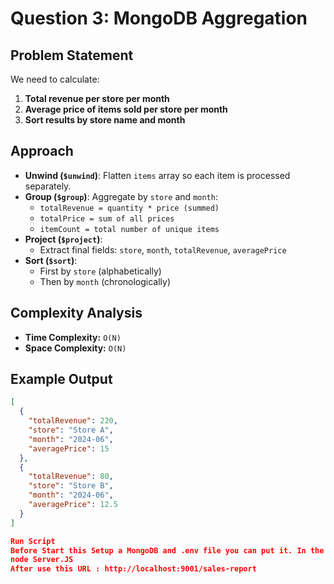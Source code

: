 # Question 3: MongoDB Aggregation

## Problem Statement
We need to calculate:
1. **Total revenue per store per month**
2. **Average price of items sold per store per month**
3. **Sort results by store name and month**

## Approach
- **Unwind (`$unwind`)**: Flatten `items` array so each item is processed separately.
- **Group (`$group`)**: Aggregate by `store` and `month`:
  - `totalRevenue = quantity * price (summed)`
  - `totalPrice = sum of all prices`
  - `itemCount = total number of unique items`
- **Project (`$project`)**:
  - Extract final fields: `store`, `month`, `totalRevenue`, `averagePrice`
- **Sort (`$sort`)**:
  - First by `store` (alphabetically)
  - Then by `month` (chronologically)

## Complexity Analysis
- **Time Complexity:** `O(N)`
- **Space Complexity:** `O(N)`

## Example Output
```json
[
  {
    "totalRevenue": 220,
    "store": "Store A",
    "month": "2024-06",
    "averagePrice": 15
  },
  {
    "totalRevenue": 80,
    "store": "Store B",
    "month": "2024-06",
    "averagePrice": 12.5
  }
]

Run Script
Before Start this Setup a MongoDB and .env file you can put it. In the Directory .env.example shared.
node Server.JS
After use this URL : http://localhost:9001/sales-report